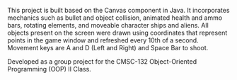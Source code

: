 This project is built based on the Canvas component in Java. It incorporates mechanics such as bullet and object collision, animated health and ammo bars, rotating elements, and moveable character ships and aliens. All objects present on the screen were drawn using coordinates that represent points in the game window and refreshed every 10th of a second. Movement keys are A and D (Left and Right) and Space Bar to shoot.

Developed as a group project for the CMSC-132 Object-Oriented Programming (OOP) II Class.
